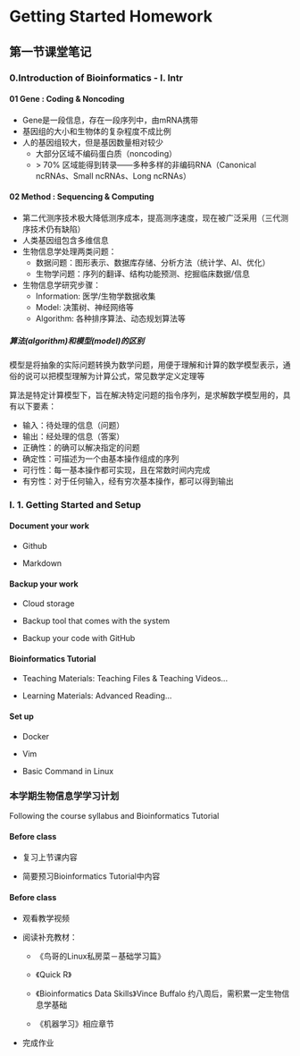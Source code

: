 # Getting Started Homework

## 第一节课堂笔记

### 0.Introduction of Bioinformatics - I. Intr

#### 01 Gene : Coding & Noncoding

- Gene是一段信息，存在一段序列中，由mRNA携带
- 基因组的大小和生物体的复杂程度不成比例
- 人的基因组较大，但是基因数量相对较少
  - 大部分区域不编码蛋白质（noncoding）
  - \> 70% 区域能得到转录——多种多样的非编码RNA（Canonical ncRNAs、Small ncRNAs、Long ncRNAs）

#### 02 Method : Sequencing & Computing

- 第二代测序技术极大降低测序成本，提高测序速度，现在被广泛采用（三代测序技术仍有缺陷）
- 人类基因组包含多维信息
- 生物信息学处理两类问题：
  - 数据问题：图形表示、数据库存储、分析方法（统计学、AI、优化）
  - 生物学问题：序列的翻译、结构功能预测、挖掘临床数据/信息
- 生物信息学研究步骤：
  - Information: 医学/生物学数据收集
  - Model: 决策树、神经网络等
  - Algorithm: 各种排序算法、动态规划算法等

##### 	算法(algorithm)和模型(model)的区别

模型是将抽象的实际问题转换为数学问题，用便于理解和计算的数学模型表示，通俗的说可以把模型理解为计算公式，常见数学定义定理等

算法是特定计算模型下，旨在解决特定问题的指令序列，是求解数学模型用的，具有以下要素：

- 输入：待处理的信息（问题）
- 输出：经处理的信息（答案）
- 正确性：的确可以解决指定的问题
- 确定性：可描述为一个由基本操作组成的序列 
- 可行性：每一基本操作都可实现，且在常数时间内完成 
- 有穷性：对于任何输入，经有穷次基本操作，都可以得到输出

### I. 1. Getting Started and Setup

#### Document your work

- Github 

- Markdown

#### Backup your work

- Cloud storage

- Backup tool that comes with the system

- Backup your code with GitHub

####  Bioinformatics Tutorial

  - Teaching Materials: Teaching Files & Teaching Videos...

  - Learning Materials: Advanced Reading...


#### Set up

- Docker

- Vim

- Basic Command in Linux

### 本学期生物信息学学习计划

Following the course syllabus and Bioinformatics Tutorial

#### Before class

- 复习上节课内容

- 简要预习Bioinformatics Tutorial中内容

#### Before class

- 观看教学视频

- 阅读补充教材：
  - 《鸟哥的Linux私房菜－基础学习篇》

  - 《Quick R》

  - 《Bioinformatics Data Skills》Vince Buffalo 约八周后，需积累一定生物信息学基础

  - 《机器学习》相应章节

- 完成作业

